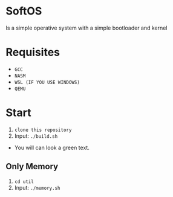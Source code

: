 # SoftOS

Is a simple operative system with a simple bootloader and kernel

# Requisites
  -  `GCC`
  -  `NASM`
  -  `WSL (IF YOU USE WINDOWS)`
  -  `QEMU`

# Start
1. `clone this repository`
2. Input: `./build.sh`

- You will can look a green text.

## Only Memory
1. `cd util`
2. Input: `./memory.sh`

